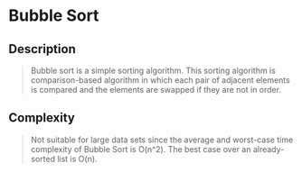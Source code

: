 # Bubble Sort

## Description
> Bubble sort is a simple sorting algorithm. This sorting algorithm is comparison-based algorithm in which each pair of adjacent elements is compared and the elements are swapped if they are not in order.

## Complexity
> Not suitable for large data sets since the average and worst-case time complexity of Bubble Sort is O(n^2). The best case over an already-sorted list is O(n).
